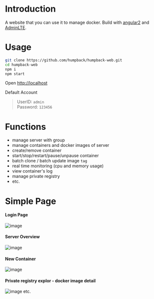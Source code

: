 # Introduction

A website that you can use it to manage docker. Build with [angular2](https://github.com/angular/angular) and [AdminLTE](https://github.com/almasaeed2010/AdminLTE).

# Usage
```bash
git clone https://github.com/humpback/humpback-web.git
cd humpback-web
npm i
npm start
```
Open [http://localhost](http://localhost)

Default Account    
>UserID: `admin`   
Password: `123456`    

# Functions
- manage server with group
- manage containers and docker images of server
- create/remove container
- start/stop/restart/pause/unpause container
- batch clone / batch update image `tag`
- real time monitoring (cpu and memory usage)
- view container's log
- manage private registry
- etc.

# Simple Page
#### Login Page
![image](https://cloud.githubusercontent.com/assets/9428909/22197325/73c2aba4-e18c-11e6-9c9a-c00318abf6f5.png)

#### Server Overview
![image](https://cloud.githubusercontent.com/assets/9428909/22238288/9fc10bc8-e24b-11e6-840a-87699929063f.png)

#### New Container
![image](https://cloud.githubusercontent.com/assets/9428909/22238315/b8292790-e24b-11e6-84ba-58e97288a104.png)

#### Private registry explor - docker image detail
![image](https://cloud.githubusercontent.com/assets/9428909/22238333/ca0debee-e24b-11e6-871b-a1134ed8af46.png)
etc.
